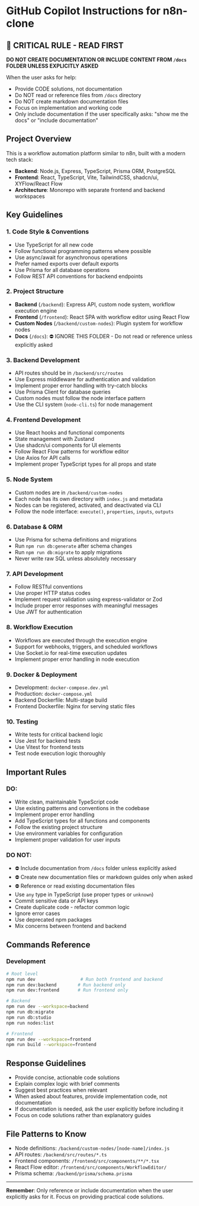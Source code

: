 # GitHub Copilot Instructions for n8n-clone

## 🚨 CRITICAL RULE - READ FIRST

**DO NOT CREATE DOCUMENTATION OR INCLUDE CONTENT FROM `/docs` FOLDER UNLESS EXPLICITLY ASKED**

When the user asks for help:

- Provide CODE solutions, not documentation
- Do NOT read or reference files from `/docs` directory
- Do NOT create markdown documentation files
- Focus on implementation and working code
- Only include documentation if the user specifically asks: "show me the docs" or "include documentation"

## Project Overview

This is a workflow automation platform similar to n8n, built with a modern tech stack:

- **Backend**: Node.js, Express, TypeScript, Prisma ORM, PostgreSQL
- **Frontend**: React, TypeScript, Vite, TailwindCSS, shadcn/ui, XYFlow/React Flow
- **Architecture**: Monorepo with separate frontend and backend workspaces

## Key Guidelines

### 1. Code Style & Conventions

- Use TypeScript for all new code
- Follow functional programming patterns where possible
- Use async/await for asynchronous operations
- Prefer named exports over default exports
- Use Prisma for all database operations
- Follow REST API conventions for backend endpoints

### 2. Project Structure

- **Backend** (`/backend`): Express API, custom node system, workflow execution engine
- **Frontend** (`/frontend`): React SPA with workflow editor using React Flow
- **Custom Nodes** (`/backend/custom-nodes`): Plugin system for workflow nodes
- **Docs** (`/docs`): ⛔ IGNORE THIS FOLDER - Do not read or reference unless explicitly asked

### 3. Backend Development

- API routes should be in `/backend/src/routes`
- Use Express middleware for authentication and validation
- Implement proper error handling with try-catch blocks
- Use Prisma Client for database queries
- Custom nodes must follow the node interface pattern
- Use the CLI system (`node-cli.ts`) for node management

### 4. Frontend Development

- Use React hooks and functional components
- State management with Zustand
- Use shadcn/ui components for UI elements
- Follow React Flow patterns for workflow editor
- Use Axios for API calls
- Implement proper TypeScript types for all props and state

### 5. Node System

- Custom nodes are in `/backend/custom-nodes`
- Each node has its own directory with `index.js` and metadata
- Nodes can be registered, activated, and deactivated via CLI
- Follow the node interface: `execute()`, `properties`, `inputs`, `outputs`

### 6. Database & ORM

- Use Prisma for schema definitions and migrations
- Run `npm run db:generate` after schema changes
- Run `npm run db:migrate` to apply migrations
- Never write raw SQL unless absolutely necessary

### 7. API Development

- Follow RESTful conventions
- Use proper HTTP status codes
- Implement request validation using express-validator or Zod
- Include proper error responses with meaningful messages
- Use JWT for authentication

### 8. Workflow Execution

- Workflows are executed through the execution engine
- Support for webhooks, triggers, and scheduled workflows
- Use Socket.io for real-time execution updates
- Implement proper error handling in node execution

### 9. Docker & Deployment

- Development: `docker-compose.dev.yml`
- Production: `docker-compose.yml`
- Backend Dockerfile: Multi-stage build
- Frontend Dockerfile: Nginx for serving static files

### 10. Testing

- Write tests for critical backend logic
- Use Jest for backend tests
- Use Vitest for frontend tests
- Test node execution logic thoroughly

## Important Rules

### DO:

- Write clean, maintainable TypeScript code
- Use existing patterns and conventions in the codebase
- Implement proper error handling
- Add TypeScript types for all functions and components
- Follow the existing project structure
- Use environment variables for configuration
- Implement proper validation for user inputs

### DO NOT:

- ⛔ Include documentation from `/docs` folder unless explicitly asked
- ⛔ Create new documentation files or markdown guides only when asked
- ⛔ Reference or read existing documentation files
- Use `any` type in TypeScript (use proper types or `unknown`)
- Commit sensitive data or API keys
- Create duplicate code - refactor common logic
- Ignore error cases
- Use deprecated npm packages
- Mix concerns between frontend and backend

## Commands Reference

### Development

```bash
# Root level
npm run dev                 # Run both frontend and backend
npm run dev:backend        # Run backend only
npm run dev:frontend       # Run frontend only

# Backend
npm run dev --workspace=backend
npm run db:migrate
npm run db:studio
npm run nodes:list

# Frontend
npm run dev --workspace=frontend
npm run build --workspace=frontend
```

## Response Guidelines

- Provide concise, actionable code solutions
- Explain complex logic with brief comments
- Suggest best practices when relevant
- When asked about features, provide implementation code, not documentation
- If documentation is needed, ask the user explicitly before including it
- Focus on code solutions rather than explanatory guides

## File Patterns to Know

- Node definitions: `/backend/custom-nodes/[node-name]/index.js`
- API routes: `/backend/src/routes/*.ts`
- Frontend components: `/frontend/src/components/**/*.tsx`
- React Flow editor: `/frontend/src/components/WorkflowEditor/`
- Prisma schema: `/backend/prisma/schema.prisma`

---

**Remember**: Only reference or include documentation when the user explicitly asks for it. Focus on providing practical code solutions.
